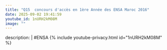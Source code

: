 ```yaml
---
title: "Q15  concours d'accès en 1ère Année des ENSA Maroc 2016"
date: 2025-09-02 19:41:59 
youtube_id: 1nURH2kM08M
image: ""
---
```

description: |
  #ENSA
{% include youtube-privacy.html id="1nURH2kM08M" %}
